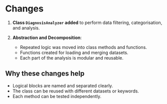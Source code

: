 # Changes

1. **Class `DiagnosisAnalyzer` added** to perform data filtering, categorisation, and analysis.

2. **Abstraction and Decomposition**:
   - Repeated logic was moved into class methods and functions.
   - Functions created for loading and merging datasets.
   - Each part of the analysis is modular and reusable.

## Why these changes help
- Logical blocks are named and separated clearly.
- The class can be reused with different datasets or keywords.
- Each method can be tested independently.
